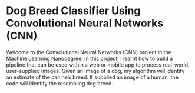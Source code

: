 # Dog Breed Classifier Using Convolutional Neural Networks (CNN)

Welcome to the Convolutional Neural Networks (CNN) project in the Machine Learning Nanodegree! In this project, I learnt how to build a pipeline that can be used within a web or mobile app to process real-world, user-supplied images. Given an image of a dog, my algorithm will identify an estimate of the canine’s breed. If supplied an image of a human, the code will identify the resembling dog breed.
